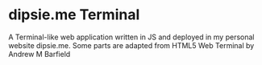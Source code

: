 # dipsie.me Terminal
A Terminal-like web application written in JS and deployed in my personal website dipsie.me.
Some parts are adapted from HTML5 Web Terminal by Andrew M Barfield
